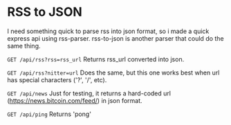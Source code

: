 # RSS to JSON

I need something quick to parse rss into json format, so i made a quick express api using rss-parser. rss-to-json is another parser that could do the same thing.

```GET /api/rss?rss=rss_url```
Returns rss_url converted into json.

```GET /api/rss?nitter=url```
Does the same, but this one works best when url has special characters ('?', '/', etc).

```GET /api/news```
Just for testing, it returns a hard-coded url (https://news.bitcoin.com/feed/) in json format.

```GET /api/ping```
Returns 'pong'